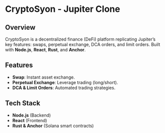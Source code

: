 # CryptoSyon - Jupiter Clone

## Overview
CryptoSyon is a decentralized finance (DeFi) platform replicating Jupiter’s key features: swaps, perpetual exchange, DCA orders, and limit orders. Built with **Node.js**, **React**, **Rust**, and **Anchor**.

## Features
- **Swap**: Instant asset exchange.
- **Perpetual Exchange**: Leverage trading (long/short).
- **DCA & Limit Orders**: Automated trading strategies.

## Tech Stack
- **Node.js** (Backend)
- **React** (Frontend)
- **Rust & Anchor** (Solana smart contracts)
